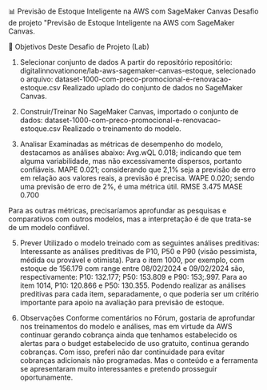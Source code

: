 📊 Previsão de Estoque Inteligente na AWS com SageMaker Canvas
Desafio de projeto "Previsão de Estoque Inteligente na AWS com SageMaker Canvas.


🎯 Objetivos Deste Desafio de Projeto (Lab)

1. Selecionar conjunto de dados
A partir do repositório repositório: digitalinnovationone/lab-aws-sagemaker-canvas-estoque, selecionado o arquivo: dataset-1000-com-preco-promocional-e-renovacao-estoque.csv
Realizado uplado do conjunto de dados no SageMaker Canvas.

2. Construir/Treinar
No SageMaker Canvas, importado o conjunto de dados: dataset-1000-com-preco-promocional-e-renovacao-estoque.csv
Realizado o treinamento do modelo.

3. Analisar
Examinadas as métricas de desempenho do modelo, destacamos as análises abaixo:
Avg.wQL 0.018; indicando que tem alguma variabilidade, mas não excessivamente dispersos, portanto confiáveis.
MAPE 0.021; considerando que 2,1% seja a previsão de erro em relação aos valores reais, a previsão é precisa. 
WAPE 0.020; sendo uma previsão de erro de 2%, é uma métrica útil.
RMSE 3.475
MASE 0.700

Para as outras métricas, precisaríamos aprofundar as pesquisas e comparativos com outros modelos, mas a interpretação é de que trata-se de um modelo confiável.


5. Prever
Utilizado o modelo treinado com as seguintes análises preditivas:
Interessante as análises preditivas de P10, P50 e P90 (visão pessimista, médida ou provável e otimista).
Para o item 1000, por exemplo, com estoque de 156.179 com range entre 08/02/2024 e 09/02/2024 são, respectivamente: P10: 132.177; P50: 153.809 e P90: 153;.997.
Para ao item 1014, P10: 120.866 e P50: 130.355.
Podendo realizar as análises preditivas para cada item, separadamente, o que poderia ser um critério importante para apoio na avaliação para previsão de estoque.


7. Observações
Conforme comentários no Fórum, gostaria de aprofundar nos treinamentos do modelo e análises, mas em virtude da AWS continuar gerando cobrança ainda que tenhamos estabelecido os alertas para o budget estabelecido de uso gratuito, continua gerando cobranças. Com isso, preferi não dar continuidade para evitar cobranças adicionais não programadas.
Mas o conteúdo e a ferramenta se apresentaram muito interessantes e pretendo prosseguir oportunamente.

